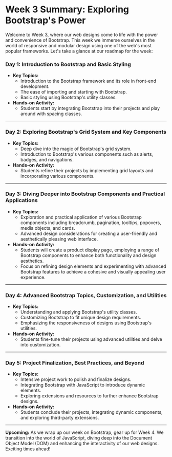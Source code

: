 # Week 3 Summary: Exploring Bootstrap's Power

Welcome to Week 3, where our web designs come to life with the power and convenience of Bootstrap. This week we immerse ourselves in the world of responsive and modular design using one of the web's most popular frameworks. Let's take a glance at our roadmap for the week:

### Day 1: **Introduction to Bootstrap and Basic Styling**

- **Key Topics:**
  - Introduction to the Bootstrap framework and its role in front-end development.
  - The ease of importing and starting with Bootstrap.
  - Basic styling using Bootstrap's utility classes.
- **Hands-on Activity:**
  - Students start by integrating Bootstrap into their projects and play around with spacing classes.

---

### Day 2: **Exploring Bootstrap's Grid System and Key Components**

- **Key Topics:**
  - Deep dive into the magic of Bootstrap's grid system.
  - Introduction to Bootstrap's various components such as alerts, badges, and navigations.
- **Hands-on Activity:**
  - Students refine their projects by implementing grid layouts and incorporating various components.

---

### Day 3: **Diving Deeper into Bootstrap Components and Practical Applications**

- **Key Topics:**
  - Exploration and practical application of various Bootstrap components including breadcrumb, pagination, tooltips, popovers, media objects, and cards.
  - Advanced design considerations for creating a user-friendly and aesthetically pleasing web interface.
- **Hands-on Activity:**
  - Students will create a product display page, employing a range of Bootstrap components to enhance both functionality and design aesthetics.
  - Focus on refining design elements and experimenting with advanced Bootstrap features to achieve a cohesive and visually appealing user experience.

---


### Day 4: **Advanced Bootstrap Topics, Customization, and Utilities**

- **Key Topics:**
  - Understanding and applying Bootstrap's utility classes.
  - Customizing Bootstrap to fit unique design requirements.
  - Emphasizing the responsiveness of designs using Bootstrap's utilities.
- **Hands-on Activity:**
  - Students fine-tune their projects using advanced utilities and delve into customization.

---

### Day 5: **Project Finalization, Best Practices, and Beyond**

- **Key Topics:**
  - Intensive project work to polish and finalize designs.
  - Integrating Bootstrap with JavaScript to introduce dynamic elements.
  - Exploring extensions and resources to further enhance Bootstrap designs.
- **Hands-on Activity:**
  - Students conclude their projects, integrating dynamic components, and exploring third-party extensions.

---

**Upcoming:** As we wrap up our week on Bootstrap, gear up for Week 4. We transition into the world of JavaScript, diving deep into the Document Object Model (DOM) and enhancing the interactivity of our web designs. Exciting times ahead!
